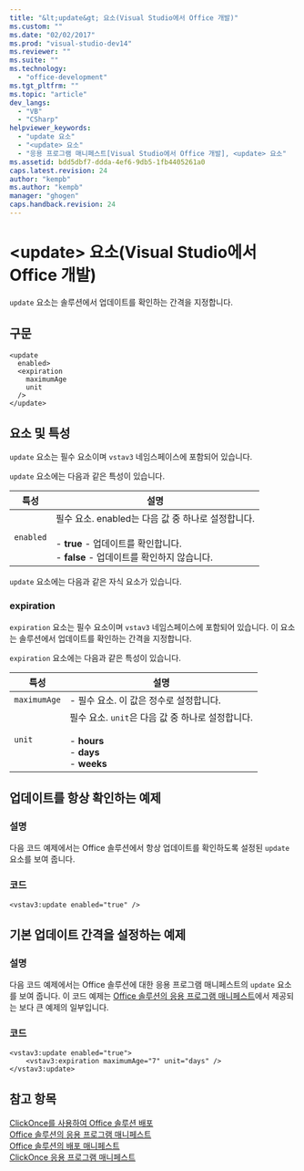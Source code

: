 ```yaml
---
title: "&lt;update&gt; 요소(Visual Studio에서 Office 개발)"
ms.custom: ""
ms.date: "02/02/2017"
ms.prod: "visual-studio-dev14"
ms.reviewer: ""
ms.suite: ""
ms.technology: 
  - "office-development"
ms.tgt_pltfrm: ""
ms.topic: "article"
dev_langs: 
  - "VB"
  - "CSharp"
helpviewer_keywords: 
  - "update 요소"
  - "<update> 요소"
  - "응용 프로그램 매니페스트[Visual Studio에서 Office 개발], <update> 요소"
ms.assetid: bdd5dbf7-ddda-4ef6-9db5-1fb4405261a0
caps.latest.revision: 24
author: "kempb"
ms.author: "kempb"
manager: "ghogen"
caps.handback.revision: 24
---
```

# &lt;update&gt; 요소(Visual Studio에서 Office 개발)
  `update` 요소는 솔루션에서 업데이트를 확인하는 간격을 지정합니다.  
  
## 구문  
  
```  
<update  
  enabled>  
  <expiration  
    maximumAge  
    unit  
  />  
</update>  
```  
  
## 요소 및 특성  
 `update` 요소는 필수 요소이며 `vstav3` 네임스페이스에 포함되어 있습니다.  
  
 `update` 요소에는 다음과 같은 특성이 있습니다.  
  
|특성|설명|  
|--------|--------|  
|`enabled`|필수 요소.  enabled는 다음 값 중 하나로 설정합니다.<br /><br /> -   **true** \- 업데이트를 확인합니다.<br />-   **false** \- 업데이트를 확인하지 않습니다.|  
  
 `update` 요소에는 다음과 같은 자식 요소가 있습니다.  
  
### expiration  
 `expiration` 요소는 필수 요소이며 `vstav3` 네임스페이스에 포함되어 있습니다.  이 요소는 솔루션에서 업데이트를 확인하는 간격을 지정합니다.  
  
 `expiration` 요소에는 다음과 같은 특성이 있습니다.  
  
|특성|설명|  
|--------|--------|  
|`maximumAge`|-   필수 요소.  이 값은 정수로 설정합니다.|  
|`unit`|필수 요소.  `unit`은 다음 값 중 하나로 설정합니다.<br /><br /> -   **hours**<br />-   **days**<br />-   **weeks**|  
  
## 업데이트를 항상 확인하는 예제  
  
### 설명  
 다음 코드 예제에서는 Office 솔루션에서 항상 업데이트를 확인하도록 설정된 `update` 요소를 보여 줍니다.  
  
### 코드  
  
```  
<vstav3:update enabled="true" />  
```  
  
## 기본 업데이트 간격을 설정하는 예제  
  
### 설명  
 다음 코드 예제에서는 Office 솔루션에 대한 응용 프로그램 매니페스트의 `update` 요소를 보여 줍니다.  이 코드 예제는 [Office 솔루션의 응용 프로그램 매니페스트](../vsto/application-manifests-for-office-solutions.md)에서 제공되는 보다 큰 예제의 일부입니다.  
  
### 코드  
  
```  
<vstav3:update enabled="true">  
    <vstav3:expiration maximumAge="7" unit="days" />  
</vstav3:update>  
```  
  
## 참고 항목  
 [ClickOnce를 사용하여 Office 솔루션 배포](../vsto/deploying-an-office-solution-by-using-clickonce.md)   
 [Office 솔루션의 응용 프로그램 매니페스트](../vsto/application-manifests-for-office-solutions.md)   
 [Office 솔루션의 배포 매니페스트](../vsto/deployment-manifests-for-office-solutions.md)   
 [ClickOnce 응용 프로그램 매니페스트](../deployment/clickonce-application-manifest.md)  
  
  